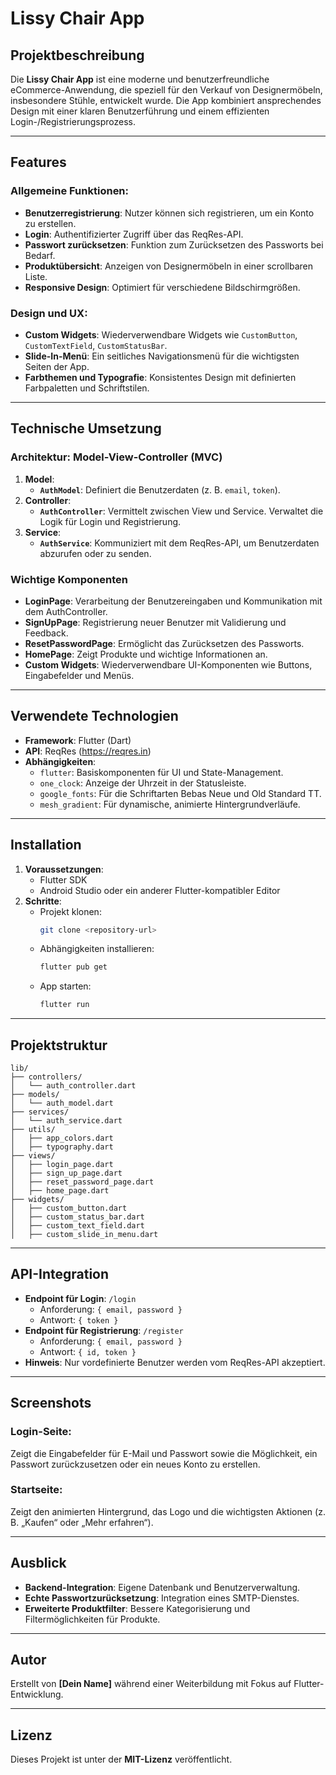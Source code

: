 # Lissy Chair App

## Projektbeschreibung

Die **Lissy Chair App** ist eine moderne und benutzerfreundliche eCommerce-Anwendung, die speziell für den Verkauf von Designermöbeln, insbesondere Stühle, entwickelt wurde. Die App kombiniert ansprechendes Design mit einer klaren Benutzerführung und einem effizienten Login-/Registrierungsprozess.

---

## Features

### Allgemeine Funktionen:

- **Benutzerregistrierung**: Nutzer können sich registrieren, um ein Konto zu erstellen.
- **Login**: Authentifizierter Zugriff über das ReqRes-API.
- **Passwort zurücksetzen**: Funktion zum Zurücksetzen des Passworts bei Bedarf.
- **Produktübersicht**: Anzeigen von Designermöbeln in einer scrollbaren Liste.
- **Responsive Design**: Optimiert für verschiedene Bildschirmgrößen.

### Design und UX:

- **Custom Widgets**: Wiederverwendbare Widgets wie `CustomButton`, `CustomTextField`, `CustomStatusBar`.
- **Slide-In-Menü**: Ein seitliches Navigationsmenü für die wichtigsten Seiten der App.
- **Farbthemen und Typografie**: Konsistentes Design mit definierten Farbpaletten und Schriftstilen.

---

## Technische Umsetzung

### Architektur: Model-View-Controller (MVC)

1. **Model**:
   - **`AuthModel`**: Definiert die Benutzerdaten (z. B. `email`, `token`).
2. **Controller**:
   - **`AuthController`**: Vermittelt zwischen View und Service. Verwaltet die Logik für Login und Registrierung.
3. **Service**:
   - **`AuthService`**: Kommuniziert mit dem ReqRes-API, um Benutzerdaten abzurufen oder zu senden.

### Wichtige Komponenten

- **LoginPage**: Verarbeitung der Benutzereingaben und Kommunikation mit dem AuthController.
- **SignUpPage**: Registrierung neuer Benutzer mit Validierung und Feedback.
- **ResetPasswordPage**: Ermöglicht das Zurücksetzen des Passworts.
- **HomePage**: Zeigt Produkte und wichtige Informationen an.
- **Custom Widgets**: Wiederverwendbare UI-Komponenten wie Buttons, Eingabefelder und Menüs.

---

## Verwendete Technologien

- **Framework**: Flutter (Dart)
- **API**: ReqRes (https://reqres.in)
- **Abhängigkeiten**:
  - `flutter`: Basiskomponenten für UI und State-Management.
  - `one_clock`: Anzeige der Uhrzeit in der Statusleiste.
  - `google_fonts`: Für die Schriftarten Bebas Neue und Old Standard TT.
  - `mesh_gradient`: Für dynamische, animierte Hintergrundverläufe.

---

## Installation

1. **Voraussetzungen**:
   - Flutter SDK
   - Android Studio oder ein anderer Flutter-kompatibler Editor
2. **Schritte**:
   - Projekt klonen:
     ```bash
     git clone <repository-url>
     ```
   - Abhängigkeiten installieren:
     ```bash
     flutter pub get
     ```
   - App starten:
     ```bash
     flutter run
     ```

---

## Projektstruktur

```
lib/
├── controllers/
│   └── auth_controller.dart
├── models/
│   └── auth_model.dart
├── services/
│   └── auth_service.dart
├── utils/
│   ├── app_colors.dart
│   ├── typography.dart
├── views/
│   ├── login_page.dart
│   ├── sign_up_page.dart
│   ├── reset_password_page.dart
│   ├── home_page.dart
├── widgets/
│   ├── custom_button.dart
│   ├── custom_status_bar.dart
│   ├── custom_text_field.dart
│   ├── custom_slide_in_menu.dart
```

---

## API-Integration

- **Endpoint für Login**: `/login`
  - Anforderung: `{ email, password }`
  - Antwort: `{ token }`
- **Endpoint für Registrierung**: `/register`
  - Anforderung: `{ email, password }`
  - Antwort: `{ id, token }`
- **Hinweis**: Nur vordefinierte Benutzer werden vom ReqRes-API akzeptiert.

---

## Screenshots

### Login-Seite:

Zeigt die Eingabefelder für E-Mail und Passwort sowie die Möglichkeit, ein Passwort zurückzusetzen oder ein neues Konto zu erstellen.

### Startseite:

Zeigt den animierten Hintergrund, das Logo und die wichtigsten Aktionen (z. B. „Kaufen“ oder „Mehr erfahren“).

---

## Ausblick

- **Backend-Integration**: Eigene Datenbank und Benutzerverwaltung.
- **Echte Passwortzurücksetzung**: Integration eines SMTP-Dienstes.
- **Erweiterte Produktfilter**: Bessere Kategorisierung und Filtermöglichkeiten für Produkte.

---

## Autor

Erstellt von **[Dein Name]** während einer Weiterbildung mit Fokus auf Flutter-Entwicklung.

---

## Lizenz

Dieses Projekt ist unter der **MIT-Lizenz** veröffentlicht.
